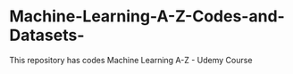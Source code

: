 # Machine-Learning-A-Z-Codes-and-Datasets-
This repository has codes Machine Learning A-Z - Udemy Course
